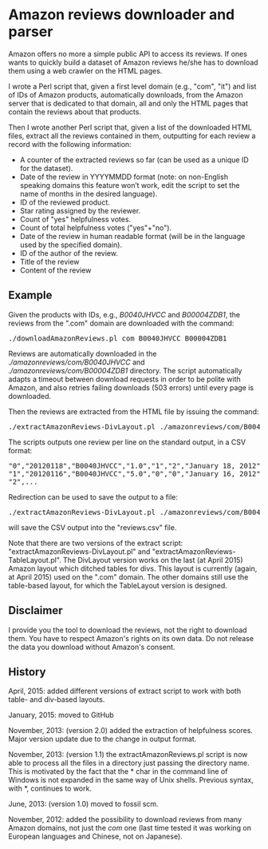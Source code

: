 # Amazon reviews downloader and parser

Amazon offers no more a simple public API to access its reviews. If ones wants to quickly build a dataset of Amazon reviews he/she has to download them using a web crawler on the HTML pages.

I wrote a Perl script that, given a first level domain (e.g., "com", "it") and list of IDs of Amazon products, automatically downloads, from the Amazon server that is dedicated to that domain, all and only the HTML pages that contain the reviews about that products.

Then I wrote another Perl script that, given a list of the downloaded HTML files, extract all the reviews contained in them, outputting for each review a record with the following information:

*   A counter of the extracted reviews so far (can be used as a unique ID for the dataset).
*   Date of the review in YYYYMMDD format (note: on non-English speaking domains this feature won&#8217;t work, edit the script to set the name of months in the desired language).
*   ID of the reviewed product.
*   Star rating assigned by the reviewer.
*   Count of "yes" helpfulness votes.
*   Count of total helpfulness votes ("yes"+"no").
*   Date of the review in human readable format (will be in the language used by the specified domain).
*   ID of the author of the review.
*   Title of the review
*   Content of the review

## Example

Given the products with IDs, e.g., _B0040JHVCC_ and _B00004ZDB1_, the reviews from the ".com" domain are downloaded with the command:

<pre>./downloadAmazonReviews.pl com B0040JHVCC B00004ZDB1</pre>

Reviews are automatically downloaded in the _./amazonreviews/com/B0040JHVCC_ and _./amazonreviews/com/B00004ZDB1_ directory. The script automatically adapts a timeout between download requests in order to be polite with Amazon, and also retries failing downloads (503 errors) until every page is downloaded.

Then the reviews are extracted from the HTML file by issuing the command:

<pre>./extractAmazonReviews-DivLayout.pl ./amazonreviews/com/B0040JHVCC/ ./amazonreviews/com/B00004ZDB1/</pre>

The scripts outputs one review per line on the standard output, in a CSV format:

<pre>"0","20120118","B0040JHVCC","1.0","1","2","January 18, 2012","A1E5SQ7VA3I8OI","Not worth the price","I purchased the... (removed for brevity)  ...and definitely no."
"1","20120116","B0040JHVCC","5.0","0","0","January 16, 2012","A34FBZLFAU88UI","Compact version of the 7D, and neck and neck with D7000","This camera is... (removed for brevity) ...focus hunting issues."
"2",...</pre>

Redirection can be used to save the output to a file:

<pre>./extractAmazonReviews-DivLayout.pl ./amazonreviews/com/B0040JHVCC/ ./amazonreviews/com/B00004ZDB1/ > reviews.csv </pre>

will save the CSV output into the "reviews.csv" file.

Note that there are two versions of the extract script: "extractAmazonReviews-DivLayout.pl" and "extractAmazonReviews-TableLayout.pl".
The DivLayout version works on the last (at April 2015) Amazon layout which ditched tables for divs. This layout is currently (again, at April 2015) used on the ".com" domain. The other domains still use the table-based layout, for which the TableLayout version is designed.

## Disclaimer

I provide you the tool to download the reviews, not the right to download them. You have to respect Amazon's rights on its own data. Do not release the data you download without Amazon's consent.

## History

April, 2015: added different versions of extract script to work with both table- and div-based layouts.

January, 2015: moved to GitHub

November, 2013: (version 2.0) added the extraction of helpfulness scores. Major version update due to the change in output format.
<p>November, 2013: (version 1.1) the extractAmazonReviews.pl script is now able to process all the files in a directory just passing the directory name. This is motivated by the fact that the * char in the command line of Windows is not expanded in the same way of Unix shells. Previous syntax, with *, continues to work.

June, 2013: (version 1.0) moved to fossil scm.

November, 2012: added the possibility to download reviews from many Amazon domains, not just the _com_ one (last time tested it was working on European languages and Chinese, not on Japanese).
